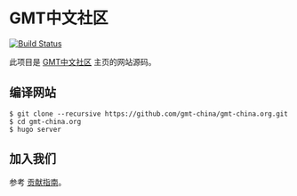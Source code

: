 # GMT中文社区

[![Build Status](https://travis-ci.org/gmt-china/gmt-china.org.svg?branch=master)](https://travis-ci.org/gmt-china/gmt-china.org)

此项目是 [GMT中文社区](https://gmt-china.org) 主页的网站源码。

## 编译网站

```
$ git clone --recursive https://github.com/gmt-china/gmt-china.org.git
$ cd gmt-china.org
$ hugo server
```

## 加入我们

参考 [贡献指南](CONTRIBUTING.md)。
